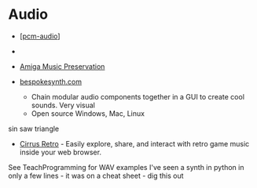 Audio
=====

* [[pcm-audio]]
* 
* [Amiga Music Preservation](http://amp.dascene.net/home.php)

* [bespokesynth.com](https://www.bespokesynth.com/)
    * Chain modular audio components together in a GUI to create cool sounds. Very visual
    * Open source Windows, Mac, Linux



sin
saw
triangle

* [Cirrus Retro](https://cirrusretro.com/) - Easily explore, share, and interact with retro game music inside your web browser. 

See TeachProgramming for WAV examples
I've seen a synth in python in only a few lines - it was on a cheat sheet - dig this out



[//begin]: # "Autogenerated link references for markdown compatibility"
[pcm-audio]: pcm-audio.md "PCM Audio"
[//end]: # "Autogenerated link references"